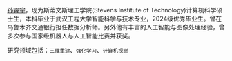 [孙霄宇](http://www.linkedin.com/in/xiaoyu-sun-a3b161297)，现为斯蒂文斯理工学院(Stevens Institute of Technology)计算机科学硕士生，本科毕业于武汉工程大学智能科学与技术专业，2024级优秀毕业生。曾在乌鲁木齐交通银行担任数据分析师。另外他有丰富的人工智能与图像处理经验，曾多次参与国家级机器人与人工智能比赛并获奖。

研究领域包括：`三维重建`、`强化学习`、`计算机视觉`